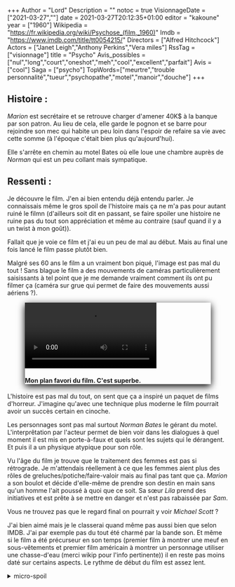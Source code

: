 +++
Author = "Lord"
Description = ""
notoc = true
VisionnageDate = ["2021-03-27",""]
date = 2021-03-27T20:12:35+01:00
editor = "kakoune"
year = ["1960"]
Wikipedia = "https://fr.wikipedia.org/wiki/Psychose_(film,_1960)"
Imdb = "https://www.imdb.com/title/tt0054215/"
Directors = ["Alfred Hitchcock"]
Actors = ["Janet Leigh","Anthony Perkins","Vera miles"]
RssTag = ["visionnage"]
title = "Psycho"
Avis_possibles = ["nul","long","court","oneshot","meh","cool","excellent","parfait"]
Avis = ["cool"] 
Saga = ["psycho"]
TopWords=["meurtre","trouble personnalité","tueur","psychopathe","motel","manoir","douche"]
+++
## Histoire : 
*Marion* est secrétaire et se retrouve charger d'amener 40K$ à la banque par son patron.
Au lieu de cela, elle garde le pognon et se barre pour rejoindre son mec qui habite un peu loin dans l'espoir de refaire sa vie avec cette somme (à l'époque c'était bien plus qu'aujourd'hui).

Elle s'arrête en chemin au motel Bates où elle loue une chambre auprès de *Norman* qui est un peu collant mais sympatique.

## Ressenti : 
Je découvre le film.
J'en ai bien entendu déjà entendu parler.
Je connaissais même le gros spoil de l'histoire mais ça ne m'a pas pour autant ruiné le filmn (d'ailleurs soit dit en passant, se faire spoiler une histoire ne ruine pas du tout son appréciation et même au contraire (sauf quand il y a un twist à mon goût)).

Fallait que je voie ce film et j'ai eu un peu de mal au début.
Mais au final une fois lancé le film passe plutôt bien.

Malgré ses 60 ans le film a un vraiment bon piqué, l'image est pas mal du tout !
Sans blague le film a des mouvements de caméras particulièrement saisissants à tel point que je me demande vraiment comment ils ont pu filmer ça (caméra sur grue qui permet de faire des mouvements aussi aériens ?).

<figure style="max-width:100%;box-shadow:0 0.3rem 1rem black;">
 <a href="https://lord.re/visionnages/psycho/escalier.webm">
  <video src="https://lord.re/visionnages/psycho/escalier.webm" autoplay loop style="max-width:100%;">
 </a>
 <figcaption><h4>Mon plan favori du film. C'est superbe.</h4></figcaption>
</figure>

L'histoire est pas mal du tout, on sent que ça a inspiré un paquet de films d'horreur.
J'imagine qu'avec une technique plus moderne le film pourrait avoir un succès certain en cinoche.

Les personnages sont pas mal surtout *Norman Bates* le gérant du motel.
L'interprêtation par l'acteur permet de bien voir dans les dialogues à quel moment il est mis en porte-à-faux et quels sont les sujets qui le dérangent.
Et puis il a un physique atypique pour son rôle.

Vu l'âge du film je trouve que le traitement des femmes est pas si rétrograde.
Je m'attendais réellement à ce que les femmes aient plus des rôles de greluches/potiche/faire-valoir mais au final pas tant que ça.
*Marion* a son boulot et décide d'elle-même de prendre son destin en main sans qu'un homme l'ait poussé à quoi que ce soit.
Sa sœur *Lila* prend des initiatives et est prête à se mettre en danger et n'est pas rabaissée par *Sam*.

Vous ne trouvez pas que le regard final on pourrait y voir *Michael Scott* ?

J'ai bien aimé mais je le classerai quand même pas aussi bien que selon IMDB.
J'ai par exemple pas du tout été charmé par la bande son.
Et même si le film a été précurseur en son temps (premier film à montrer une meuf en sous-vêtements et premier film américain à montrer un personnage utiliser une chasse-d'eau (merci wikip pour l'info pertinente)) il en reste pas moins daté sur certains aspects.
Le rythme de début du film est assez lent.

<details><summary>micro-spoil</summary>

Bon, vu que *Norman Bates* le tueur est en fait seul et qu'il s'amuse à déplacer le cadavre de sa défunte mère et à lui piquer ses frusques, qui est la personne vu à la fenêtre par les personnages ?
Autant à un moment, ça pourrait effectivement être *Norman*, autant à un autre moment c'est techniquement pas possible puisqu'il était dans le motel.
Surtout que la silhouette ayant bougée, ça ne peut pas être le simple cadavre…

C'est dommage ce point m'a fait tiquer parceque je connaissais la supercherie.

Et puis, en théorie on est censé croire que *Norman* n'est pas le tueur mais franchement la silhouette à travers le rideau de douche, ça ne pouvait pas être quelqu'un d'autre…

</details>
